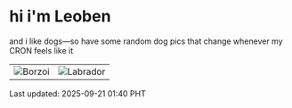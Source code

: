 # hi i'm Leoben

and i like dogs—so have some random dog pics that change whenever my CRON feels like it

|  |  |
|--------|----------|
| ![Borzoi](https://random-dog-vercel.vercel.app/api/random-borzoi?v=1758390050) | ![Labrador](https://random-dog-vercel.vercel.app/api/random-labrador?v=1758390050) |

Last updated: 2025-09-21 01:40 PHT
